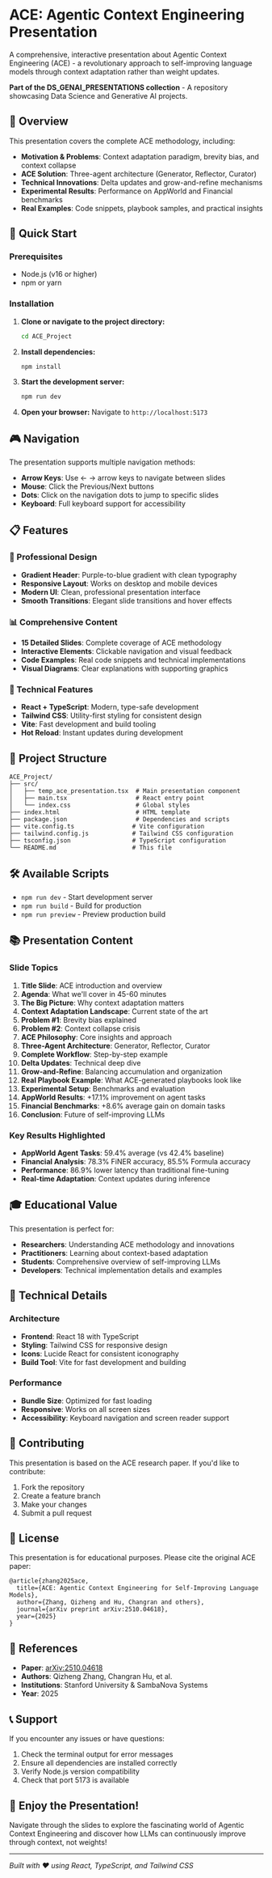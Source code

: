 # ACE: Agentic Context Engineering Presentation

A comprehensive, interactive presentation about Agentic Context Engineering (ACE) - a revolutionary approach to self-improving language models through context adaptation rather than weight updates.

**Part of the DS_GENAI_PRESENTATIONS collection** - A repository showcasing Data Science and Generative AI projects.

## 🎯 Overview

This presentation covers the complete ACE methodology, including:

- **Motivation & Problems**: Context adaptation paradigm, brevity bias, and context collapse
- **ACE Solution**: Three-agent architecture (Generator, Reflector, Curator)
- **Technical Innovations**: Delta updates and grow-and-refine mechanisms
- **Experimental Results**: Performance on AppWorld and Financial benchmarks
- **Real Examples**: Code snippets, playbook samples, and practical insights

## 🚀 Quick Start

### Prerequisites

- Node.js (v16 or higher)
- npm or yarn

### Installation

1. **Clone or navigate to the project directory:**
   ```bash
   cd ACE_Project
   ```

2. **Install dependencies:**
   ```bash
   npm install
   ```

3. **Start the development server:**
   ```bash
   npm run dev
   ```

4. **Open your browser:**
   Navigate to `http://localhost:5173`

## 🎮 Navigation

The presentation supports multiple navigation methods:

- **Arrow Keys**: Use ← → arrow keys to navigate between slides
- **Mouse**: Click the Previous/Next buttons
- **Dots**: Click on the navigation dots to jump to specific slides
- **Keyboard**: Full keyboard support for accessibility

## 📋 Features

### 🎨 Professional Design
- **Gradient Header**: Purple-to-blue gradient with clean typography
- **Responsive Layout**: Works on desktop and mobile devices
- **Modern UI**: Clean, professional presentation interface
- **Smooth Transitions**: Elegant slide transitions and hover effects

### 📊 Comprehensive Content
- **15 Detailed Slides**: Complete coverage of ACE methodology
- **Interactive Elements**: Clickable navigation and visual feedback
- **Code Examples**: Real code snippets and technical implementations
- **Visual Diagrams**: Clear explanations with supporting graphics

### 🔧 Technical Features
- **React + TypeScript**: Modern, type-safe development
- **Tailwind CSS**: Utility-first styling for consistent design
- **Vite**: Fast development and build tooling
- **Hot Reload**: Instant updates during development

## 📁 Project Structure

```
ACE_Project/
├── src/
│   ├── temp_ace_presentation.tsx  # Main presentation component
│   ├── main.tsx                   # React entry point
│   └── index.css                  # Global styles
├── index.html                     # HTML template
├── package.json                   # Dependencies and scripts
├── vite.config.ts                # Vite configuration
├── tailwind.config.js            # Tailwind CSS configuration
├── tsconfig.json                 # TypeScript configuration
└── README.md                     # This file
```

## 🛠️ Available Scripts

- `npm run dev` - Start development server
- `npm run build` - Build for production
- `npm run preview` - Preview production build

## 📚 Presentation Content

### Slide Topics

1. **Title Slide**: ACE introduction and overview
2. **Agenda**: What we'll cover in 45-60 minutes
3. **The Big Picture**: Why context adaptation matters
4. **Context Adaptation Landscape**: Current state of the art
5. **Problem #1**: Brevity bias explained
6. **Problem #2**: Context collapse crisis
7. **ACE Philosophy**: Core insights and approach
8. **Three-Agent Architecture**: Generator, Reflector, Curator
9. **Complete Workflow**: Step-by-step example
10. **Delta Updates**: Technical deep dive
11. **Grow-and-Refine**: Balancing accumulation and organization
12. **Real Playbook Example**: What ACE-generated playbooks look like
13. **Experimental Setup**: Benchmarks and evaluation
14. **AppWorld Results**: +17.1% improvement on agent tasks
15. **Financial Benchmarks**: +8.6% average gain on domain tasks
16. **Conclusion**: Future of self-improving LLMs

### Key Results Highlighted

- **AppWorld Agent Tasks**: 59.4% average (vs 42.4% baseline)
- **Financial Analysis**: 78.3% FiNER accuracy, 85.5% Formula accuracy
- **Performance**: 86.9% lower latency than traditional fine-tuning
- **Real-time Adaptation**: Context updates during inference

## 🎓 Educational Value

This presentation is perfect for:

- **Researchers**: Understanding ACE methodology and innovations
- **Practitioners**: Learning about context-based adaptation
- **Students**: Comprehensive overview of self-improving LLMs
- **Developers**: Technical implementation details and examples

## 🔬 Technical Details

### Architecture
- **Frontend**: React 18 with TypeScript
- **Styling**: Tailwind CSS for responsive design
- **Icons**: Lucide React for consistent iconography
- **Build Tool**: Vite for fast development and building

### Performance
- **Bundle Size**: Optimized for fast loading
- **Responsive**: Works on all screen sizes
- **Accessibility**: Keyboard navigation and screen reader support

## 🤝 Contributing

This presentation is based on the ACE research paper. If you'd like to contribute:

1. Fork the repository
2. Create a feature branch
3. Make your changes
4. Submit a pull request

## 📄 License

This presentation is for educational purposes. Please cite the original ACE paper:

```
@article{zhang2025ace,
  title={ACE: Agentic Context Engineering for Self-Improving Language Models},
  author={Zhang, Qizheng and Hu, Changran and others},
  journal={arXiv preprint arXiv:2510.04618},
  year={2025}
}
```

## 🔗 References

- **Paper**: [arXiv:2510.04618](https://arxiv.org/abs/2510.04618)
- **Authors**: Qizheng Zhang, Changran Hu, et al.
- **Institutions**: Stanford University & SambaNova Systems
- **Year**: 2025

## 📞 Support

If you encounter any issues or have questions:

1. Check the terminal output for error messages
2. Ensure all dependencies are installed correctly
3. Verify Node.js version compatibility
4. Check that port 5173 is available

## 🎉 Enjoy the Presentation!

Navigate through the slides to explore the fascinating world of Agentic Context Engineering and discover how LLMs can continuously improve through context, not weights!

---

*Built with ❤️ using React, TypeScript, and Tailwind CSS*

